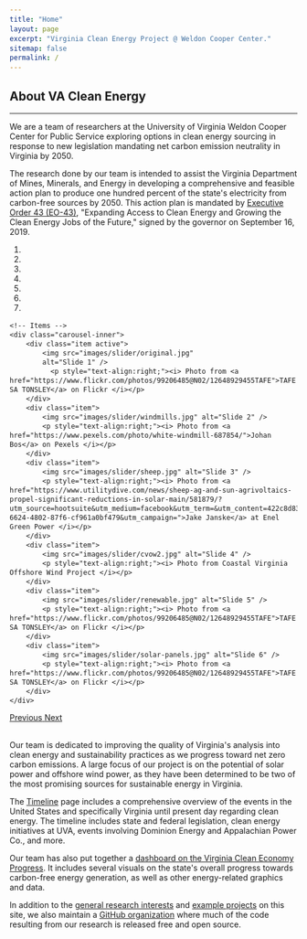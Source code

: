 ```yaml
---
title: "Home"
layout: page
excerpt: "Virginia Clean Energy Project @ Weldon Cooper Center."
sitemap: false
permalink: /
---
```

## About VA Clean Energy
***

We are a team of researchers at the University of Virginia Weldon Cooper Center for Public Service exploring options in clean energy sourcing in response to new legislation mandating net carbon emission neutrality in Virginia by 2050.


The research done by our team is intended to assist the Virginia Department of Mines, Minerals, and Energy in developing a comprehensive and feasible action plan to produce one hundred percent of the state's electricity from carbon-free sources by 2050. This action plan is mandated by [Executive Order 43 (EO-43)](https://www.governor.virginia.gov/media/governorvirginiagov/executive-actions/EO-43-Expanding-Access-to-Clean-Energy-and-Growing-the-Clean-Energy-Jobs-of-the-Future.pdf), "Expanding Access to Clean Energy and Growing the Clean Energy Jobs of the Future," signed by the governor on September 16, 2019.



<div id="carousel" class="carousel slide" data-ride="carousel" data-interval="5000" data-pause="hover">
    <!-- Menu -->
    <ol class="carousel-indicators">
        <li data-target="#carousel" data-slide-to="0" class="active"></li>
        <li data-target="#carousel" data-slide-to="1"></li>
        <li data-target="#carousel" data-slide-to="2"></li>
        <li data-target="#carousel" data-slide-to="3"></li>
        <li data-target="#carousel" data-slide-to="4"></li>
        <li data-target="#carousel" data-slide-to="5"></li>
        <li data-target="#carousel" data-slide-to="6"></li>
    </ol>

    <!-- Items -->
    <div class="carousel-inner">
        <div class="item active">
            <img src="images/slider/original.jpg"
            alt="Slide 1" />
              <p style="text-align:right;"><i> Photo from <a href="https://www.flickr.com/photos/99206485@N02/12648929455TAFE">TAFE SA TONSLEY</a> on Flickr </i></p>
        </div>
        <div class="item">
            <img src="images/slider/windmills.jpg" alt="Slide 2" />
            <p style="text-align:right;"><i> Photo from <a href="https://www.pexels.com/photo/white-windmill-687854/">Johan Bos</a> on Pexels </i></p>
        </div>
        <div class="item">
            <img src="images/slider/sheep.jpg" alt="Slide 3" />
            <p style="text-align:right;"><i> Photo from <a href="https://www.utilitydive.com/news/sheep-ag-and-sun-agrivoltaics-propel-significant-reductions-in-solar-main/581879/?utm_source=hootsuite&utm_medium=facebook&utm_term=&utm_content=422c8d83-6624-4802-87f6-cf961a0bf479&utm_campaign=">Jake Janske</a> at Enel Green Power </i></p>
        </div>
        <div class="item">
            <img src="images/slider/cvow2.jpg" alt="Slide 4" />
            <p style="text-align:right;"><i> Photo from Coastal Virginia Offshore Wind Project </i></p>
        </div>
        <div class="item">
            <img src="images/slider/renewable.jpg" alt="Slide 5" />
            <p style="text-align:right;"><i> Photo from <a href="https://www.flickr.com/photos/99206485@N02/12648929455TAFE">TAFE SA TONSLEY</a> on Flickr </i></p>
        </div>
        <div class="item">
            <img src="images/slider/solar-panels.jpg" alt="Slide 6" />
            <p style="text-align:right;"><i> Photo from <a href="https://www.flickr.com/photos/99206485@N02/12648929455TAFE">TAFE SA TONSLEY</a> on Flickr </i></p>
        </div>
    </div>
  <a class="left carousel-control" href="#carousel" role="button" data-slide="prev">
    <span class="glyphicon glyphicon-chevron-left" aria-hidden="true"></span>
    <span class="sr-only">Previous</span>
  </a>
  <a class="right carousel-control" href="#carousel" role="button" data-slide="next">
    <span class="glyphicon glyphicon-chevron-right" aria-hidden="true"></span>
    <span class="sr-only">Next</span>
  </a>
</div>

<script src="https://ajax.googleapis.com/ajax/libs/jquery/1.11.3/jquery.min.js"></script>
<script src="js/bootstrap.min.js"></script>

<br/>



Our team is dedicated to improving the quality of Virginia's analysis into clean energy and sustainability practices as we progress toward net zero carbon emissions. A large focus of our project is on the potential of solar power and offshore wind power, as they have been determined to be two of the most promising sources for sustainable energy in Virginia.


The [Timeline](/cleanenergyva.github.io/timeline/) page includes a comprehensive overview of the events in the United States and specifically Virginia until present day regarding clean energy. The timeline includes state and federal legislation, clean energy initiatives at UVA, events involving Dominion Energy and Appalachian Power Co., and more.


Our team has also put together a [dashboard on the Virginia Clean Economy Progress](https://cleanenergyva.shinyapps.io/va_clean_economy_dashboard_production/). It includes several visuals on the state's overall progress towards carbon-free energy generation, as well as other energy-related graphics and data.



In addition to the [general research interests](/vacleanenergy.github.io/research/) and [example projects](/vacleanenergy.github.io/projects/) on this site, we also maintain a [GitHub organization](https://github.com/coopercenter) where much of the code resulting from our research is released free and open source.
